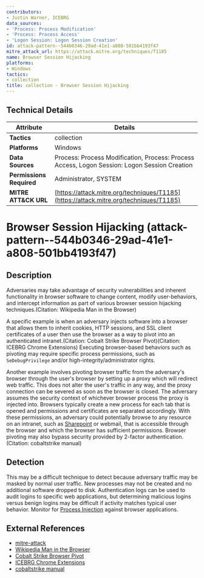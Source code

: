 ```yaml
---
contributors:
- Justin Warner, ICEBRG
data_sources:
- 'Process: Process Modification'
- 'Process: Process Access'
- 'Logon Session: Logon Session Creation'
id: attack-pattern--544b0346-29ad-41e1-a808-501bb4193f47
mitre_attack_url: https://attack.mitre.org/techniques/T1185
name: Browser Session Hijacking
platforms:
- Windows
tactics:
- collection
title: collection - Browser Session Hijacking
---
```


## Technical Details

| Attribute | Details |
|-----------|----------|
| **Tactics** | collection |
| **Platforms** | Windows |
| **Data Sources** | Process: Process Modification, Process: Process Access, Logon Session: Logon Session Creation |
| **Permissions Required** | Administrator, SYSTEM |
| **MITRE ATT&CK URL** | [https://attack.mitre.org/techniques/T1185](https://attack.mitre.org/techniques/T1185) |

# Browser Session Hijacking (attack-pattern--544b0346-29ad-41e1-a808-501bb4193f47)

## Description
Adversaries may take advantage of security vulnerabilities and inherent functionality in browser software to change content, modify user-behaviors, and intercept information as part of various browser session hijacking techniques.(Citation: Wikipedia Man in the Browser)

A specific example is when an adversary injects software into a browser that allows them to inherit cookies, HTTP sessions, and SSL client certificates of a user then use the browser as a way to pivot into an authenticated intranet.(Citation: Cobalt Strike Browser Pivot)(Citation: ICEBRG Chrome Extensions) Executing browser-based behaviors such as pivoting may require specific process permissions, such as <code>SeDebugPrivilege</code> and/or high-integrity/administrator rights.

Another example involves pivoting browser traffic from the adversary's browser through the user's browser by setting up a proxy which will redirect web traffic. This does not alter the user's traffic in any way, and the proxy connection can be severed as soon as the browser is closed. The adversary assumes the security context of whichever browser process the proxy is injected into. Browsers typically create a new process for each tab that is opened and permissions and certificates are separated accordingly. With these permissions, an adversary could potentially browse to any resource on an intranet, such as [Sharepoint](https://attack.mitre.org/techniques/T1213/002) or webmail, that is accessible through the browser and which the browser has sufficient permissions. Browser pivoting may also bypass security provided by 2-factor authentication.(Citation: cobaltstrike manual)

## Detection
This may be a difficult technique to detect because adversary traffic may be masked by normal user traffic. New processes may not be created and no additional software dropped to disk. Authentication logs can be used to audit logins to specific web applications, but determining malicious logins versus benign logins may be difficult if activity matches typical user behavior. Monitor for [Process Injection](https://attack.mitre.org/techniques/T1055) against browser applications.

## External References
- [mitre-attack](https://attack.mitre.org/techniques/T1185)
- [Wikipedia Man in the Browser](https://en.wikipedia.org/wiki/Man-in-the-browser)
- [Cobalt Strike Browser Pivot](https://www.cobaltstrike.com/help-browser-pivoting)
- [ICEBRG Chrome Extensions](https://www.icebrg.io/blog/malicious-chrome-extensions-enable-criminals-to-impact-over-half-a-million-users-and-global-businesses)
- [cobaltstrike manual](https://web.archive.org/web/20210825130434/https://cobaltstrike.com/downloads/csmanual38.pdf)

